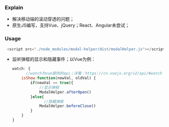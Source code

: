 ### Explain

- 解决移动端的滚动穿透的问题；
- 原生JS编写，支持Vue、jQuery；React、Angular未尝试；

### Usage

 ```javascript
  <script src="./node_modules/modal-helper/dist/modalHelper.js"></script>
 ```

- 监听弹框的显示和隐藏事件；以Vue为例：

  ```javascript
  watch: {
    	//watch为vue提供的api；详看：https://cn.vuejs.org/v2/api/#watch
      isShow:function(newVal, oldVal) {
          if(newVal == true){
              //显示弹框
              ModalHelper.afterOpen()
          }else{
            	//隐藏弹框
              ModalHelper.beforeClose()
          }
      }
  }
  ```

